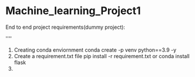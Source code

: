 # Machine_learning_Project1

End to end project requirements(dummy project):

''''
1. Creating conda enviornment
conda create -p venv python==3.9 -y
2. Create a requirement.txt file
pip install -r requirement.txt
          or
conda install flask
3. 

